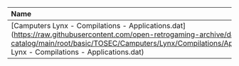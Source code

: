 |Name|Size|
|:---|---:|
|[Camputers Lynx - Compilations - Applications.dat](https://raw.githubusercontent.com/open-retrogaming-archive/dat-catalog/main/root/basic/TOSEC/Camputers/Lynx/Compilations/Applications/Camputers Lynx - Compilations - Applications.dat)|983|
